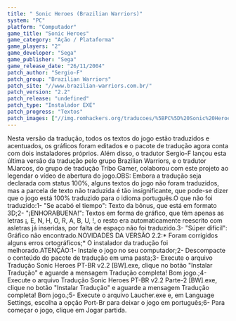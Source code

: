 ```yaml
---
title: " Sonic Heroes (Brazilian Warriors)"
system: "PC"
platform: "Computador"
game_title: "Sonic Heroes"
game_category: "Ação / Plataforma"
game_players: "2"
game_developer: "Sega"
game_publisher: "Sega"
game_release_date: "26/11/2004"
patch_author: "Sergio-F"
patch_group: "Brazilian Warriors"
patch_site: "//www.brazilian-warriors.com.br/"
patch_version: "2.2"
patch_release: "undefined"
patch_type: "Instalador EXE"
patch_progress: "Textos"
patch_images: ["//img.romhackers.org/traducoes/%5BPC%5D%20Sonic%20Heroes%20-%20Brazilian%20Warriors%20-%201.jpg","//img.romhackers.org/traducoes/%5BPC%5D%20Sonic%20Heroes%20-%20Brazilian%20Warriors%20-%202.jpg","//img.romhackers.org/traducoes/%5BPC%5D%20Sonic%20Heroes%20-%20Brazilian%20Warriors%20-%203.jpg"]
---
```

Nesta versão da tradução, todos os textos do jogo estão traduzidos e acentuados, os gráficos foram editados e o pacote de tradução agora conta com dois instaladores próprios. Além disso, o tradutor Sergio-F lançou esta última versão da tradução pelo grupo Brazilian Warriors, e o tradutor MJarcos, do grupo de tradução Tribo Gamer, colaborou com este projeto ao legendar o vídeo de abertura do jogo.OBS: Embora a tradução seja declarada com status 100%, alguns textos do jogo não foram traduzidos, mas a parcela de texto não traduzida é tão insignificante, que pode-se dizer que o jogo está 100% traduzido para o idioma português.O que não foi traduzido:1- "Se acabó el tiempo": Texto da bônus, que está em formato 3D;2- "¡ENHORABUENA!": Textos em forma de gráfico, que têm apenas as letras ¡, E, N, H, O, R, A, B, U, !, o resto era automaticamente reescrito com asletras já inseridas, por falta de espaço não foi traduzido.3- "Súper difícil": Gráfico não encontrado.NOVIDADES DA VERSÃO 2.2:* Foram corrigidos alguns erros ortográficos;* O instalador da tradução foi melhorado.ATENÇÃO:1- Instale o jogo no seu computador;2- Descompacte o conteúdo do pacote de tradução em uma pasta;3- Execute o arquivo Tradução Sonic Heroes PT-BR v2.2 [BW].exe, clique no botão "Instalar Tradução" e aguarde a mensagem Tradução completa! Bom jogo.;4- Execute o arquivo Tradução Sonic Heroes PT-BR v2.2 Parte-2 [BW].exe, clique no botão "Instalar Tradução" e aguarde a mensagem Tradução completa! Bom jogo.;5- Execute o arquivo Laucher.exe e, em Language Settings, escolha a opção Port-Br para deixar o jogo em português;6- Para começar o jogo, clique em Jogar partida.